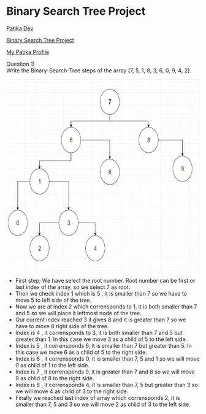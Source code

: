 
# Binary Search Tree Project
<a href="https://www.patika.dev " target="_blank">Patika Dev</a>

<a href="https://app.patika.dev/courses/veri-yapilari-ve-algoritmalar/binary-search-tree-proje" target="_blank">Binary Search Tree Project</a>

<a href="https://app.patika.dev/pasha" target="_blank">My Patika Profile</a>



Question 1)<br>
Write the Binary-Search-Tree steps of the array [7, 5, 1, 8, 3, 6, 0, 9, 4, 2].<br>
<p>
  <img src="https://github.com/semihguezel/Data-Structures-and-Algorithms/blob/Main/images/BinarySearchTree.png" width="600" height = "500" title="Insertion Sort">
</p>

- First step; We have select the root number. Root number can be first or last index of the array, so we select 7 as root.
- Then we check index 1 which is 5 , it is smaller than 7 so we have to move 5 to left side of the tree.
- Now we are at index 2 which corrensponds  to 1,  it is both smaller than 7 and 5 so we will place it leftmost node of the tree.
- Our current index reached 3 it gives 8 and it is greater than 7 so we have to move 8 right side of the tree.
- Index is 4 , it corrensponds to 3, it is both smaller than 7 and 5 but greater than 1. In this case we move 3 as a child of 5 to the left side.
- Index is 5 , it corrensponds 6, it is smaller than 7 but greater than 5. In this case we move 6 as a child of 5 to the right side.
- Index is 6 , it corrensponds 0, it is smaller than 7, 5 and 1 so we will move 0 as child of 1 to the left side.
- Index is 7 , it corrensponds 9, it is greater than 7 and 8 so we will move 9 as child of 8 to the right side.
- Index is 8 , it corrensponds 4, it is smaller than 7, 5 but greater than 3 so we will move 4 as child of 3 to the right side.
- Finally we reached last index of array which corrensponds 2, it is smaller than 7, 5 and 3 so we will move 2 as child of 3 to the left side.
